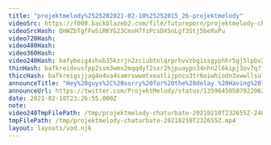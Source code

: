 ```yaml
---
title: "projektmelody%2525202021-02-10%25252015_26-projektmelody"
videoSrc: https://f000.backblazeb2.com/file/futureporn/projektmelody-chaturbate-2021-02-10.mp4
videoSrcHash: QmWZbTgfFwSiRKYG23CmsH7fzPcsDXSnLgf3Stj5beXvPu
video720Hash: 
video480Hash: 
video360Hash: 
video240Hash: bafybeig4shxb35kzrjn2zciubtnlqrprhvvzbgissgyphhr5gj5lpbv24m?filename=projektmelody-chaturbate-20210210T232655Z-240p.mp4
thinHash: bafkreidvusfpp2ssm3wmv2mqqdyf2sxr2hjpuaypn34nhn2l6kipj3ov7q?filename=20210210T232655Z_thin.jpg
thiccHash: bafkreigsjjag4o4va4samrswwmtxeatlijpncu3tr6oiwhiodn3xwwllsu?filename=20210210T232655Z_thicc.jpg
announceTitle: "Hey%20guys%2C%20sorry%20for%20the%20delay.%20Having%20lovense%20issues%2C%20but%20I%27m%20still%20here%20to%20play.%20Also%20vote%20for%20me%20you%20butts"
announceUrl: https://twitter.com/ProjektMelody/status/1359645050792206337
date: 2021-02-10T23:26:55.000Z
note: 
video240TmpFilePath: /tmp/projektmelody-chaturbate-20210210T232655Z-240p.mp4
tmpFilePath: /tmp/projektmelody-chaturbate-20210210T232655Z.mp4
layout: layouts/vod.njk
---
```

